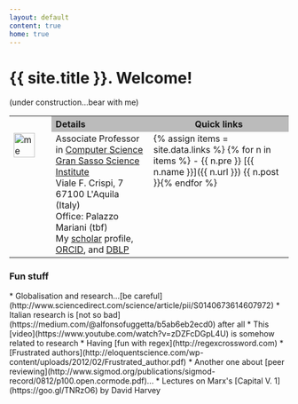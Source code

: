 ```yaml
---
layout: default
content: true
home: true
---
```


# {{ site.title }}. Welcome!
(under construction...bear with me)
<table>
  <tr>
    <th style="width:15%"></th>
    <th style="width:35%; background:#bbbbbb; text-align:left">Details</th>
    <th style="width:60%; background:#bbbbbb; text-align:center">Quick links</th>
  </tr>
  <tr>
  <td valign="top">
      <img alt="me" src="/home/me.jpg" width="80%" />
  </td>
  <td valign="top">
    Associate Professor in <a href="http://cs.gssi.it">Computer Science</a>
	<br/><a href="https://www.gssi.it">Gran Sasso Science Institute</a>
	<br/>Viale F. Crispi, 7
	<br/>67100 L'Aquila (Italy)
	<br/>Office: Palazzo Mariani (tbf)
    <br/>My <a href="https://scholar.google.com/citations?user=UsADbUQAAAAJ&hl=en">scholar</a> profile,
	<a href="https://orcid.org/0000-0002-7032-3281">ORCID</a>, and
	<a href="http://www.informatik.uni-trier.de/~ley/pers/hd/t/Tuosto:Emilio.html">DBLP</a>
  </td>
  <td class="mkd" valign="top" markdown="1">
{% assign items = site.data.links %}
{% for n in items %}
- {{ n.pre }} [{{ n.name }}]({{ n.url }}) {{ n.post }}{% endfor %}
</td>
  </tr>
</table>

### Fun stuff
<div markdown="1" class="mkd">
* Globalisation and research...[be careful](http://www.sciencedirect.com/science/article/pii/S0140673614607972)
* Italian research is [not so bad](https://medium.com/@alfonsofuggetta/b5ab6eb2ecd0) after all
* This [video](https://www.youtube.com/watch?v=zDZFcDGpL4U) is somehow related to research
* Having [fun with regex](http://regexcrossword.com)
* [Frustrated authors](http://eloquentscience.com/wp-content/uploads/2012/02/Frustrated_author.pdf)
* Another one about [peer reviewing](http://www.sigmod.org/publications/sigmod-record/0812/p100.open.cormode.pdf)...
* Lectures on Marx's [Capital V. 1](https://goo.gl/TNRzO6) by David Harvey
</div>
